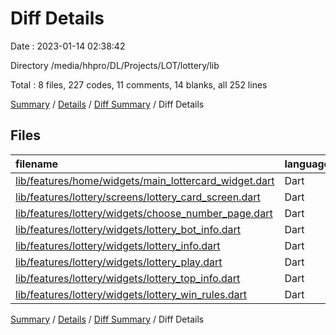 # Diff Details

Date : 2023-01-14 02:38:42

Directory /media/hhpro/DL/Projects/LOT/lottery/lib

Total : 8 files,  227 codes, 11 comments, 14 blanks, all 252 lines

[Summary](results.md) / [Details](details.md) / [Diff Summary](diff.md) / Diff Details

## Files
| filename | language | code | comment | blank | total |
| :--- | :--- | ---: | ---: | ---: | ---: |
| [lib/features/home/widgets/main_lottercard_widget.dart](/lib/features/home/widgets/main_lottercard_widget.dart) | Dart | 0 | 10 | 0 | 10 |
| [lib/features/lottery/screens/lottery_card_screen.dart](/lib/features/lottery/screens/lottery_card_screen.dart) | Dart | 3 | 0 | 1 | 4 |
| [lib/features/lottery/widgets/choose_number_page.dart](/lib/features/lottery/widgets/choose_number_page.dart) | Dart | 22 | 1 | 4 | 27 |
| [lib/features/lottery/widgets/lottery_bot_info.dart](/lib/features/lottery/widgets/lottery_bot_info.dart) | Dart | 21 | 0 | 3 | 24 |
| [lib/features/lottery/widgets/lottery_info.dart](/lib/features/lottery/widgets/lottery_info.dart) | Dart | -87 | -1 | -10 | -98 |
| [lib/features/lottery/widgets/lottery_play.dart](/lib/features/lottery/widgets/lottery_play.dart) | Dart | 68 | 0 | 4 | 72 |
| [lib/features/lottery/widgets/lottery_top_info.dart](/lib/features/lottery/widgets/lottery_top_info.dart) | Dart | 99 | 1 | 9 | 109 |
| [lib/features/lottery/widgets/lottery_win_rules.dart](/lib/features/lottery/widgets/lottery_win_rules.dart) | Dart | 101 | 0 | 3 | 104 |

[Summary](results.md) / [Details](details.md) / [Diff Summary](diff.md) / Diff Details